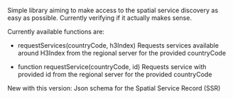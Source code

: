 Simple library aiming to make access to the spatial service discovery as 
easy as possible. Currently verifying if it actually makes sense.

Currently available functions are:
- requestServices(countryCode, h3Index)
Requests services available around H3Index from the regional server for the provided 
countryCode

- function requestService(countryCode, id)
Requests service with provided id from the regional server for the provided countryCode

New with this version:
Json schema for the Spatial Service Record (SSR)